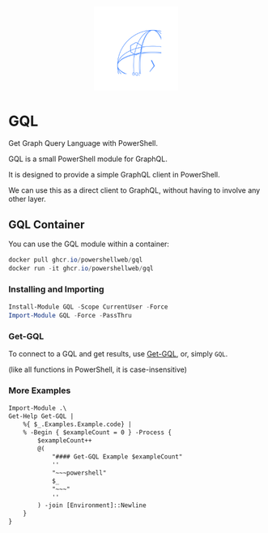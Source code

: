 <div align='center'>
    <img alt='GQL Logo (Animated)' style='width:33%' src='Assets/GQL-Animated.svg' />
</div>

# GQL

Get Graph Query Language with PowerShell.

GQL is a small PowerShell module for GraphQL.

It is designed to provide a simple GraphQL client in PowerShell.

We can use this as a direct client to GraphQL, without having to involve any other layer.


## GQL Container

You can use the GQL module within a container:

~~~powershell
docker pull ghcr.io/powershellweb/gql
docker run -it ghcr.io/powershellweb/gql
~~~

### Installing and Importing

~~~PowerShell
Install-Module GQL -Scope CurrentUser -Force
Import-Module GQL -Force -PassThru
~~~

### Get-GQL

To connect to a GQL and get results, use [Get-GQL](Get-GQL.md), or, simply `GQL`.

(like all functions in PowerShell, it is case-insensitive)

### More Examples

~~~PipeScript{
Import-Module .\ 
Get-Help Get-GQL | 
    %{ $_.Examples.Example.code} |
    % -Begin { $exampleCount = 0 } -Process {
        $exampleCount++
        @(
            "#### Get-GQL Example $exampleCount" 
            ''         
            "~~~powershell"
            $_
            "~~~"
            ''
        ) -join [Environment]::Newline
    }
}
~~~